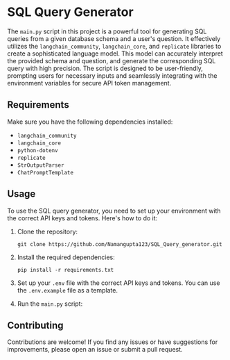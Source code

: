 # SQL Query Generator

The `main.py` script in this project is a powerful tool for generating SQL queries from a given database schema and a user's question. It effectively utilizes the `langchain_community`, `langchain_core`, and `replicate` libraries to create a sophisticated language model. This model can accurately interpret the provided schema and question, and generate the corresponding SQL query with high precision. The script is designed to be user-friendly, prompting users for necessary inputs and seamlessly integrating with the environment variables for secure API token management.

## Requirements

Make sure you have the following dependencies installed:

- `langchain_community`
- `langchain_core`
- `python-dotenv`
- `replicate`
- `StrOutputParser`
- `ChatPromptTemplate`

## Usage

To use the SQL query generator, you need to set up your environment with the correct API keys and tokens. Here's how to do it:

1. Clone the repository:
   ```
   git clone https://github.com/Namangupta123/SQL_Query_generator.git
   ```

2. Install the required dependencies:
   ```
   pip install -r requirements.txt
   ```

3. Set up your `.env` file with the correct API keys and tokens. You can use the `.env.example` file as a template.

4. Run the `main.py` script:

## Contributing

Contributions are welcome! If you find any issues or have suggestions for improvements, please open an issue or submit a pull request.


